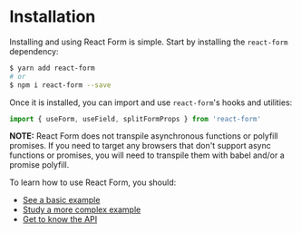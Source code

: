 # Installation

Installing and using React Form is simple. Start by installing the `react-form` dependency:

```bash
$ yarn add react-form
# or
$ npm i react-form --save
```

Once it is installed, you can import and use `react-form`'s hooks and utilities:

```js
import { useForm, useField, splitFormProps } from 'react-form'
```

**NOTE:** React Form does not transpile asynchronous functions or polyfill promises. If you need to target any browsers that don't support async functions or promises, you will need to transpile them with babel and/or a promise polyfill.

To learn how to use React Form, you should:

- [See a basic example](https://codesandbox.io/s/react-form-demo-950ww)
- [Study a more complex example](https://codesandbox.io/s/react-form-demo-q9mgm)
- [Get to know the API](https://github.com/tannerlinsley/react-form/blob/master/docs/api.md)
